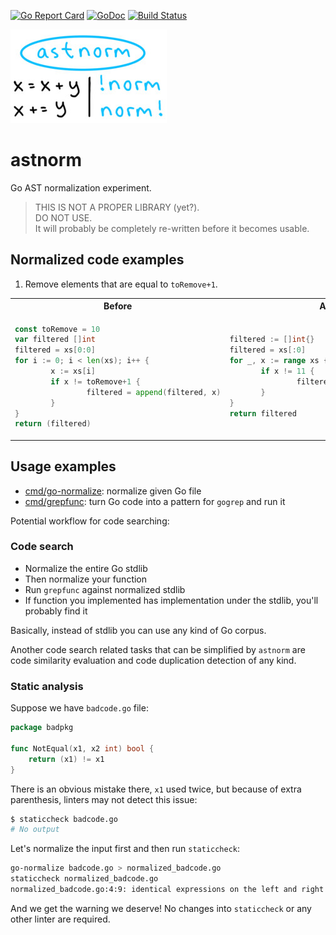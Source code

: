 [![Go Report Card](https://goreportcard.com/badge/github.com/Quasilyte/astnorm)](https://goreportcard.com/report/github.com/Quasilyte/astnorm)
[![GoDoc](https://godoc.org/github.com/Quasilyte/astnorm?status.svg)](https://godoc.org/github.com/Quasilyte/astnorm)
[![Build Status](https://travis-ci.org/Quasilyte/astnorm.svg?branch=master)](https://travis-ci.org/Quasilyte/astnorm)

![logo](/logo.jpg)

# astnorm

Go AST normalization experiment.

> THIS IS NOT A PROPER LIBRARY (yet?).<br>
> DO NOT USE.<br>
> It will probably be completely re-written before it becomes usable.

## Normalized code examples

1. Remove elements that are equal to `toRemove+1`.

<table>
  <tr>
    <th>Before</th>
    <th>After</th>
  </tr>
  
  <tr><td>
  
```go
const toRemove = 10
var filtered []int
filtered = xs[0:0]
for i := 0; i < len(xs); i++ {
        x := xs[i]
        if x != toRemove+1 {
                filtered = append(filtered, x)
        }
}
return (filtered)
```
  
  </td><td>
     
 ```go
filtered := []int{}
filtered = xs[:0]
for _, x := range xs {
        if x != 11 {
                filtered = append(filtered, x)
        }
}
return filtered
```
     
  </td></tr>
</table>

## Usage examples

* [cmd/go-normalize](/cmd/go-normalize): normalize given Go file
* [cmd/grepfunc](/cmd/grepfunc): turn Go code into a pattern for `gogrep` and run it

Potential workflow for code searching:

### Code search

* Normalize the entire Go stdlib
* Then normalize your function
* Run `grepfunc` against normalized stdlib
* If function you implemented has implementation under the stdlib, you'll probably find it

Basically, instead of stdlib you can use any kind of Go corpus.

Another code search related tasks that can be simplified by `astnorm` are code similarity
evaluation and code duplication detection of any kind.

### Static analysis

Suppose we have `badcode.go` file:

```go
package badpkg

func NotEqual(x1, x2 int) bool {
	return (x1) != x1
}
```

There is an obvious mistake there, `x1` used twice, but because of extra parenthesis, linters may not detect this issue:

```bash
$ staticcheck badcode.go
# No output
```

Let's normalize the input first and then run `staticcheck`:

```bash
go-normalize badcode.go > normalized_badcode.go
staticcheck normalized_badcode.go
normalized_badcode.go:4:9: identical expressions on the left and right side of the '!=' operator (SA4000)
```

And we get the warning we deserve!
No changes into `staticcheck` or any other linter are required.
